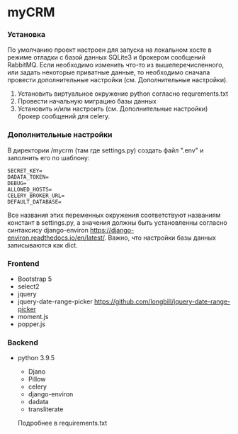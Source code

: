 # myCRM

### Установка

По умолчанию проект настроен для запуска на локальном хосте в режиме отладки с базой данных SQLite3 и брокером сообщений RabbitMQ.
Если необходимо изменить что-то из вышеперечисленного, или задать некоторые приватные данные, то необходимо сначала провести
дополнительные настройки (см. Дополнительные настройки).

1. Установить виртуальное окружение python согласно requrements.txt
2. Провести начальную миграцию базы данных
3. Установить и/или настроить (см. Дополнительные настройки) брокер сообщений для celery.

### Дополнительные настройки

В директории /mycrm (там где settings.py) создать файл ".env" и заполнить его по шаблону:

```
SECRET_KEY=
DADATA_TOKEN=
DEBUG=
ALLOWED_HOSTS=
CELERY_BROKER_URL=
DEFAULT_DATABASE=
```

Все названия этих переменных окружения соответствуют названиям констант в settings.py, а значения должны быть установленны согласно
синтаксису django-environ https://django-environ.readthedocs.io/en/latest/.
Важно, что настройки базы данных записываются как dict.

### Frontend

- Bootstrap 5
- select2
- jquery
- jquery-date-range-picker
    https://github.com/longbill/jquery-date-range-picker
- moment.js
- popper.js

### Backend

- python 3.9.5
    - Djano
    - Pillow
    - celery
    - django-environ
    - dadata
    - transliterate

    Подробнее в requirements.txt
